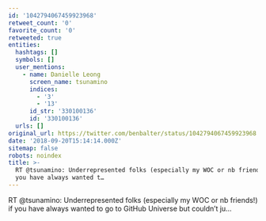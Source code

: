 ```yaml
---
id: '1042794067459923968'
retweet_count: '0'
favorite_count: '0'
retweeted: true
entities:
  hashtags: []
  symbols: []
  user_mentions:
    - name: Danielle Leong
      screen_name: tsunamino
      indices:
        - '3'
        - '13'
      id_str: '330100136'
      id: '330100136'
  urls: []
original_url: https://twitter.com/benbalter/status/1042794067459923968
date: '2018-09-20T15:14:14.000Z'
sitemap: false
robots: noindex
title: >-
  RT @tsunamino: Underrepresented folks (especially my WOC or nb friends!) if
  you have always wanted t…
---
```


RT @tsunamino: Underrepresented folks (especially my WOC or nb friends!) if you have always wanted to go to GitHub Universe but couldn’t ju…